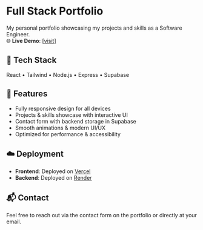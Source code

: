 # Full Stack Portfolio

My personal portfolio showcasing my projects and skills as a Software Engineer.  
🌐 **Live Demo**: [[visit]](https://nitishb.me/)

## 🚀 Tech Stack

React • Tailwind • Node.js • Express • Supabase

## 📱 Features

- Fully responsive design for all devices
- Projects & skills showcase with interactive UI
- Contact form with backend storage in Supabase
- Smooth animations & modern UI/UX
- Optimized for performance & accessibility

## ☁️ Deployment

- **Frontend**: Deployed on [Vercel](https://vercel.com/)  
- **Backend**: Deployed on [Render](https://render.com/)

## 📬 Contact

Feel free to reach out via the contact form on the portfolio or directly at your email.